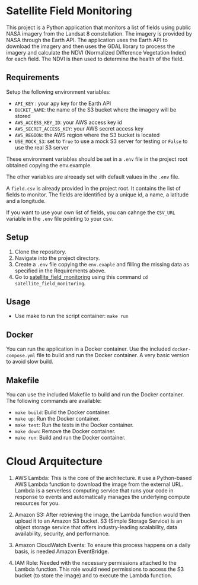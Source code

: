 # Satellite Field Monitoring

This project is a Python application that monitors a list of fields using public NASA imagery from the Landsat 8 constellation. The imagery is provided by NASA through the Earth API. The application uses the Earth API to download the imagery and then uses the GDAL library to process the imagery and calculate the NDVI (Normalized Difference Vegetation Index) for each field. The NDVI is then used to determine the health of the field.

## Requirements

Setup the following environment variables:

* `API_KEY` : your apy key for the Earth API
* `BUCKET_NAME`: the name of the S3 bucket where the imagery will be stored
* `AWS_ACCESS_KEY_ID`: your AWS access key id
* `AWS_SECRET_ACCESS_KEY`: your AWS secret access key
* `AWS_REGION`: the AWS region where the S3 bucket is located
* `USE_MOCK_S3`: set to `True` to use a mock S3 server for testing or `False` to use the real S3 server   

These environment variables should be set in a `.env` file in the project root obtained copying the env.example.

The other variables are alreeady set with default values in the `.env` file.

A `field.csv` is already provided in the project root. It contains the list of fields to monitor. The fields are identified by a unique id, a name, a latitude and a longitude.

If you want to use your own list of fields, you can cahnge the `CSV_URL` variable in the `.env` file pointing to your csv.

## Setup

1. Clone the repository.
2. Navigate into the project directory.
3. Create a `.env` file copying the `env.exaple` and filling the missing data as specified in the Requirements above.
4. Go to [satellite_field_monitoring](satellite_field_monitoring) using this command `cd satellite_field_monitoring`.

## Usage

- Use make to run the script container: `make run`

## Docker

You can run the application in a Docker container. Use the included `docker-compose.yml` file to build and run the Docker container.
A very basic version to avoid slow build. 

## Makefile

You can use the included Makefile to build and run the Docker container. The following commands are available:

* `make build`: Build the Docker container.
* `make up`: Run the Docker container.
* `make test`: Run the tests in the Docker container.
* `make down`: Remove the Docker container.
* `make run`: Build and run the Docker container.

# Cloud Arquitecture

1. AWS Lambda: This is the core of the architecture. it use a Python-based AWS Lambda function to download the image from the external URL. Lambda is a serverless     computing service that runs your code in response to events and automatically manages the underlying compute resources for you.

2. Amazon S3: After retrieving the image, the Lambda function would then upload it to an Amazon S3 bucket. S3 (Simple Storage Service) is an object storage service that      offers industry-leading scalability, data availability, security, and performance.

3. Amazon CloudWatch Events: To ensure this process happens on a daily basis, is needed Amazon EventBridge.

4. IAM Role: Needed with the necessary permissions attached to the Lambda function. This role would need permissions to access the S3 bucket (to store the image) and to execute the Lambda function.

